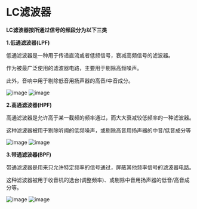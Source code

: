 # LC滤波器

**LC滤波器按所通过信号的频段分为以下三类**

**1.低通滤波器(LPF)**

低通滤波器是一种用于传递直流或者低频信号，衰减高频信号的滤波器。

作为被最广泛使用的滤波器电路，主要用于剔除高频噪声。

此外，音响中用于剔除低音用扬声器的高音/中音成分。

![image](https://github.com/user-attachments/assets/bca87b9e-4121-4bae-8870-7fa011c31850)
![image](https://github.com/user-attachments/assets/2e60f12e-d926-4835-94a9-4c567ee15f59)


**2.高通滤波器(HPF)**

高通滤波器是允许高于某一截频的频率通过，而大大衰减较低频率的一种滤波器。

这种滤波器被用于剔除听阈的低频噪声，或剔除高音用扬声器的中音/低音成分等

![image](https://github.com/user-attachments/assets/7540afe1-9359-49c9-ab25-82d2b9ed2451)
![image](https://github.com/user-attachments/assets/52f05599-6c57-4e86-b516-27db04b86036)


**3.带通滤波器(BPF)**

带通滤波器是用来只允许特定频率的信号通过，屏蔽其他频率信号的滤波器电路。

这种滤波器被用于收音机的选台(调整频率)、或剔除中音用扬声器的低音/高音成分等。

![image](https://github.com/user-attachments/assets/c2cb936f-fa55-4985-b427-01737db12f13)
![image](https://github.com/user-attachments/assets/e4660c79-210e-48f3-939c-5bc831370482)
